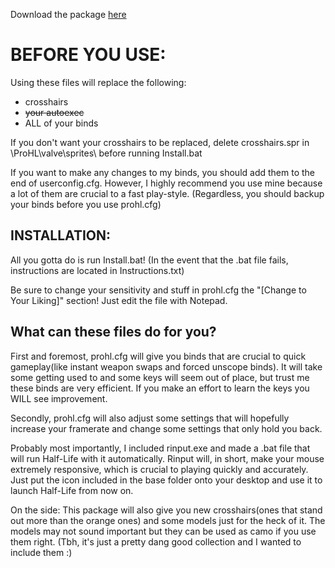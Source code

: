 Download the package [here](https://github.com/Silquetoast/ProHL/archive/master.zip)

# BEFORE YOU USE:

Using these files will replace the following:
- crosshairs
- ~~your autoexec~~
- ALL of your binds

If you don't want your crosshairs to be replaced, delete crosshairs.spr in \ProHL\valve\sprites\ before running Install.bat

If you want to make any changes to my binds, you should add them to the end of userconfig.cfg. However, I highly recommend you use mine because a lot of them are crucial to a fast play-style. (Regardless, you should backup your binds before you use prohl.cfg)

## INSTALLATION:

All you gotta do is run Install.bat! (In the event that the .bat file fails, instructions are located in Instructions.txt)

Be sure to change your sensitivity and stuff in prohl.cfg the "[Change to Your Liking]" section! Just edit the file with Notepad.

## What can these files do for you?

First and foremost, prohl.cfg will give you binds that are crucial to quick gameplay(like instant weapon swaps and forced unscope binds). It will take some getting used to and some keys will seem out of place, but trust me these binds are very efficient. If you make an effort to learn the keys you WILL see improvement.

Secondly, prohl.cfg will also adjust some settings that will hopefully increase your framerate and change some settings that only hold you back.

Probably most importantly, I included rinput.exe and made a .bat file that will run Half-Life with it automatically. Rinput will, in short, make your mouse extremely responsive, which is crucial to playing quickly and accurately. Just put the icon included in the base folder onto your desktop and use it to launch Half-Life from now on.

On the side: This package will also give you new crosshairs(ones that stand out more than the orange ones) and some models just for the heck of it. The models may not sound important but they can be used as camo if you use them right. (Tbh, it's just a pretty dang good collection and I wanted to include them :)

